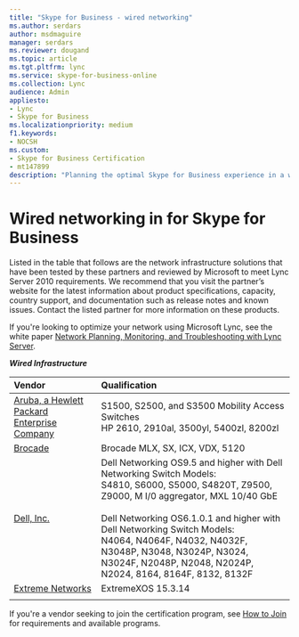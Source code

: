 ```yaml
---
title: "Skype for Business - wired networking"
ms.author: serdars
author: msdmaguire
manager: serdars
ms.reviewer: dougand
ms.topic: article
ms.tgt.pltfrm: lync
ms.service: skype-for-business-online
ms.collection: Lync
audience: Admin
appliesto:
- Lync
- Skype for Business 
ms.localizationpriority: medium
f1.keywords:
- NOCSH
ms.custom:
- Skype for Business Certification
- mt147899
description: "Planning the optimal Skype for Business experience in a wired world."
---
```

 
# Wired networking in for Skype for Business

Listed in the table that follows are the network infrastructure solutions that have been tested by these partners and reviewed by Microsoft to meet Lync Server 2010 requirements. We recommend that you visit the partner’s website for the latest information about product specifications, capacity, country support, and documentation such as release notes and known issues. Contact the listed partner for more information on these products.

If you're looking to optimize your network using Microsoft Lync, see the white paper [Network Planning, Monitoring, and Troubleshooting with Lync Server](https://www.microsoft.com/download/details.aspx?id=39084).

  ***Wired Infrastructure***


|Vendor  |Qualification  |
|:---- |:---- |
|[Aruba, a Hewlett Packard Enterprise Company](https://www.arubanetworks.com/) |S1500, S2500, and S3500 Mobility Access Switches <br />HP 2610, 2910al, 3500yl, 5400zl, 8200zl|
|[Brocade](https://www.brocade.com/downloads/documents/deployment_guides/Brcd_MS_Lync_Server.pdf)| Brocade MLX, SX, ICX, VDX, 5120|
|[Dell, Inc.](https://www.dell.com/)| Dell Networking OS9.5 and higher with Dell Networking Switch Models: </br> S4810, S6000, S5000, S4820T, Z9500, Z9000, M I/0 aggregator, MXL 10/40 GbE  </br></br> Dell Networking OS6.1.0.1 and higher with Dell Networking Switch Models: </br>N4064, N4064F, N4032, N4032F, N3048P, N3048, N3024P, N3024, N3024F, N2048P, N2048, N2024P, N2024, 8164, 8164F, 8132, 8132F|
|[Extreme Networks](https://www.extremenetworks.com/)     |ExtremeXOS 15.3.14|
|     |         |


If you're a vendor seeking to join the certification program, see [How to Join](how-to-join.md) for requirements and available programs.
 
